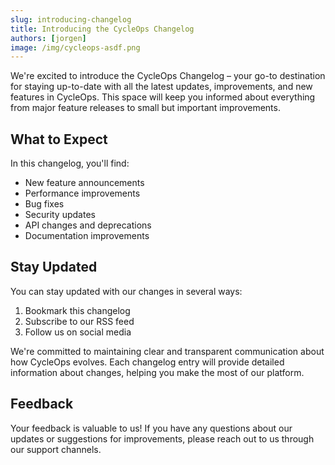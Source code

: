```yaml
---
slug: introducing-changelog
title: Introducing the CycleOps Changelog
authors: [jorgen]
image: /img/cycleops-asdf.png
---
```


We're excited to introduce the CycleOps Changelog – your go-to destination for staying up-to-date with all the latest updates, improvements, and new features in CycleOps. This space will keep you informed about everything from major feature releases to small but important improvements.

<!-- truncate -->

## What to Expect

In this changelog, you'll find:

- New feature announcements
- Performance improvements
- Bug fixes
- Security updates
- API changes and deprecations
- Documentation improvements

## Stay Updated

You can stay updated with our changes in several ways:

1. Bookmark this changelog
2. Subscribe to our RSS feed
3. Follow us on social media

We're committed to maintaining clear and transparent communication about how CycleOps evolves. Each changelog entry will provide detailed information about changes, helping you make the most of our platform.

## Feedback

Your feedback is valuable to us! If you have any questions about our updates or suggestions for improvements, please reach out to us through our support channels.
